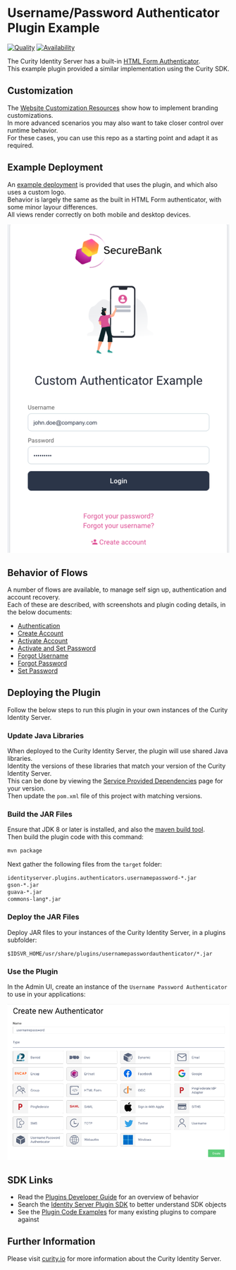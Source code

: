 # Username/Password Authenticator Plugin Example

[![Quality](https://img.shields.io/badge/quality-test-yellow)](https://curity.io/resources/code-examples/status/)
[![Availability](https://img.shields.io/badge/availability-source-blue)](https://curity.io/resources/code-examples/status/)

The Curity Identity Server has a built-in [HTML Form Authenticator](https://curity.io/docs/idsvr/latest/authentication-service-admin-guide/authenticators/html.html).\
This example plugin provided a similar implementation using the Curity SDK.

## Customization

The [Website Customization Resources](https://curity.io/resources/customization/) show how to implement branding customizations.\
In more advanced scenarios you may also want to take closer control over runtime behavior.\
For these cases, you can use this repo as a starting point and adapt it as required.

## Example Deployment

An [example deployment](test/README.md) is provided that uses the plugin, and which also uses a custom logo.\
Behavior is largely the same as the built in HTML Form authenticator, with some minor layour differences.\
All views render correctly on both mobile and desktop devices.

![Initial Screen](doc/images/authentication/initial.png)

## Behavior of Flows

A number of flows are available, to manage self sign up, authentication and account recovery.\
Each of these are described, with screenshots and plugin coding details, in the below documents:

- [Authentication](doc/authentication.md)
- [Create Account](doc/create-account.md)
- [Activate Account](doc/activate-account.md)
- [Activate and Set Password](/doc/activate-set-password.md)
- [Forgot Username](doc/forgot-username.md)
- [Forgot Password](doc/forgot-password.md)
- [Set Password](doc/set-password.md)

## Deploying the Plugin

Follow the below steps to run this plugin in your own instances of the Curity Identity Server.

### Update Java Libraries

When deployed to the Curity Identity Server, the plugin will use shared Java libraries.\
Identity the versions of these libraries that match your version of the Curity Identity Server.\
This can be done by viewing the [Service Provided Dependencies](https://curity.io/docs/idsvr/latest/developer-guide/plugins/index.html#server-provided-dependencies) page for your version.\
Then update the `pom.xml` file of this project with matching versions.

### Build the JAR Files

Ensure that JDK 8 or later is installed, and also the [maven build tool](https://maven.apache.org/install.html).\
Then build the plugin code with this command:

```bash
mvn package
```

Next gather the following files from the `target` folder:

```text
identityserver.plugins.authenticators.usernamepassword-*.jar
gson-*.jar
guava-*.jar
commons-lang*.jar
```

### Deploy the JAR Files

Deploy JAR files to your instances of the Curity Identity Server, in a plugins subfolder:

```text
$IDSVR_HOME/usr/share/plugins/usernamepasswordauthenticator/*.jar
```

### Use the Plugin

In the Admin UI, create an instance of the `Username Password Authenticator` to use in your applications:

![New Authenticator](doc/images/shared/new-authenticator.png)

## SDK Links

- Read the [Plugins Developer Guide](https://curity.io/docs/idsvr/latest/developer-guide/plugins/index.html) for an overview of behavior
- Search the [Identity Server Plugin SDK](https://curity.io/docs/idsvr-java-plugin-sdk/latest/) to better understand SDK objects
- See the [Plugin Code Examples](https://curity.io/resources/plugins-authenticators/) for many existing plugins to compare against

## Further Information

Please visit [curity.io](https://curity.io/) for more information about the Curity Identity Server.
